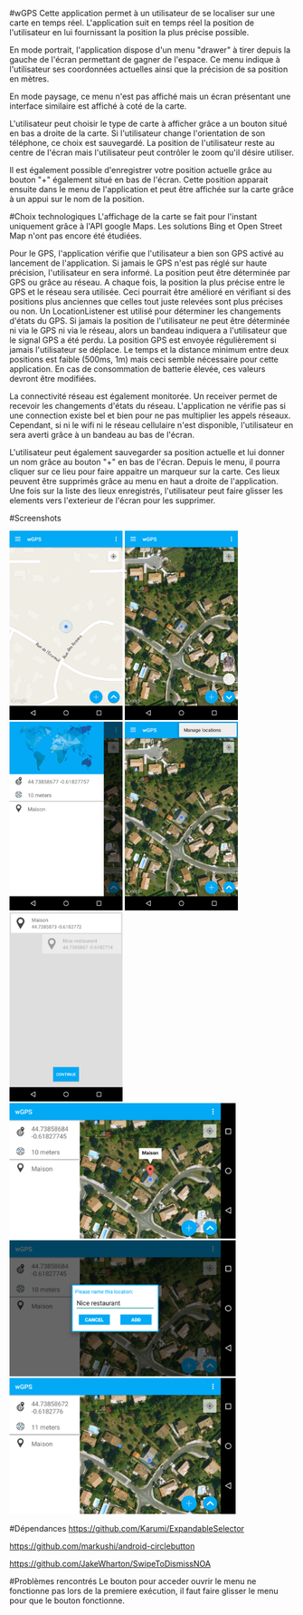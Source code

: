 #wGPS
Cette application permet à un utilisateur de se localiser sur une carte en temps réel. L'application suit en temps réel la position de l'utilisateur en lui fournissant la position la plus précise possible.

En mode portrait, l'application dispose d'un menu "drawer" à tirer depuis la gauche de l'écran permettant de gagner de l'espace. Ce menu indique à l'utilisateur ses coordonnées actuelles ainsi que la précision de sa position en mètres.

En mode paysage, ce menu n'est pas affiché mais un écran présentant une interface similaire est affiché à coté de la carte.

L'utilisateur peut choisir le type de carte à afficher grâce a un bouton situé en bas a droite de la carte. Si l'utilisateur change l'orientation de son téléphone, ce choix est sauvegardé. La position de l'utilisateur reste au centre de l'écran mais l'utilisateur peut  contrôler le zoom qu'il désire utiliser.

Il est également possible d'enregistrer votre position actuelle grâce au bouton "+" également situé en bas de l'écran. Cette position apparait ensuite dans le menu de l'application et peut être affichée sur la carte grâce à un appui sur le nom de la position.

#Choix technologiques
L'affichage de la carte se fait pour l'instant uniquement grâce à l'API google Maps. Les solutions Bing et Open Street Map n'ont pas encore été étudiées.

Pour le GPS, l'application vérifie que l'utilisateur a bien son GPS activé au lancement de l'application. Si jamais le GPS n'est pas réglé sur haute précision, l'utilisateur en sera informé. La position peut être déterminée par GPS ou grâce au réseau. A chaque fois, la position la plus précise entre le GPS et le réseau sera utilisée. Ceci pourrait être amélioré en vérifiant si des positions plus anciennes que celles tout juste relevées sont plus précises ou non. Un LocationListener est utilisé pour déterminer les changements d'états du GPS. Si jamais la position de l'utilisateur ne peut être déterminée ni via le GPS ni via le réseau, alors un bandeau indiquera a l'utilisateur que le signal GPS a été perdu. La position GPS est envoyée régulièrement si jamais l'utilisateur se déplace. Le temps  et la distance minimum entre deux positions est faible (500ms, 1m) mais ceci semble nécessaire pour cette application. En cas de consommation de batterie élevée, ces valeurs devront être modifiées. 

La connectivité réseau est également monitorée. Un receiver permet de recevoir les changements d'états du réseau. L'application ne vérifie pas si une connection existe bel et bien pour ne pas multiplier les appels réseaux. Cependant, si ni le wifi ni le réseau cellulaire n'est disponible, l'utilisateur en sera averti grâce à un bandeau au bas de l'écran. 

L'utilisateur peut également sauvegarder sa position actuelle et lui donner un nom grâce au bouton "+" en bas de l'écran. Depuis le menu, il pourra cliquer sur ce lieu pour faire appaitre un marqueur sur la carte. Ces lieux peuvent être supprimés grâce au menu en haut a droite de l'application. Une fois sur la liste des lieux enregistrés, l'utilisateur peut faire glisser les elements vers l'exterieur de l'écran pour les supprimer.

#Screenshots

<img src="/screens/Screenshot_2015-09-14-13-18-36.png" width="200px"> <img src="/screens/Screenshot_2015-09-14-13-18-42.png" width="200px"> <img src="/screens/Screenshot_2015-09-14-13-18-51.png" width="200px"> <img src="/screens/Screenshot_2015-09-14-13-19-48.png" width="200px"> <img src="/screens/Screenshot_2015-09-14-13-20-03.png" width="200px"> <img src="/screens/Screenshot_2015-09-14-13-19-10.png" width="400px"> <img src="/screens/Screenshot_2015-09-14-13-19-30.png" width="400px"> <img src="/screens/Screenshot_2015-09-14-13-18-58.png" width="400px"> 

#Dépendances
https://github.com/Karumi/ExpandableSelector

https://github.com/markushi/android-circlebutton

https://github.com/JakeWharton/SwipeToDismissNOA

#Problèmes rencontrés
Le bouton pour acceder ouvrir le menu ne fonctionne pas lors de la premiere exécution, il faut faire glisser le menu pour que le bouton fonctionne.